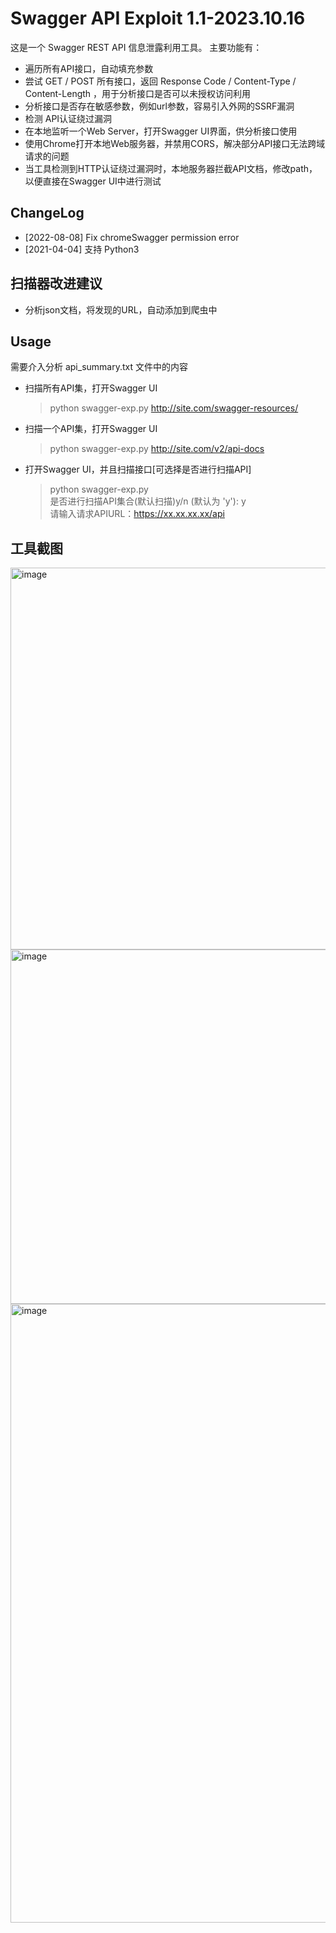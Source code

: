 # **Swagger API Exploit 1.1-2023.10.16**

这是一个 Swagger REST API 信息泄露利用工具。 主要功能有：

* 遍历所有API接口，自动填充参数
* 尝试 GET / POST 所有接口，返回 Response Code / Content-Type / Content-Length ，用于分析接口是否可以未授权访问利用
* 分析接口是否存在敏感参数，例如url参数，容易引入外网的SSRF漏洞
* 检测 API认证绕过漏洞
* 在本地监听一个Web Server，打开Swagger UI界面，供分析接口使用
* 使用Chrome打开本地Web服务器，并禁用CORS，解决部分API接口无法跨域请求的问题
* 当工具检测到HTTP认证绕过漏洞时，本地服务器拦截API文档，修改path，以便直接在Swagger UI中进行测试

## ChangeLog
* [2022-08-08] Fix chromeSwagger permission error
* [2021-04-04] 支持 Python3 

## 扫描器改进建议

* 分析json文档，将发现的URL，自动添加到爬虫中

## Usage

需要介入分析 api_summary.txt 文件中的内容

* 扫描所有API集，打开Swagger UI

  > python swagger-exp.py http://site.com/swagger-resources/

* 扫描一个API集，打开Swagger UI

  > python swagger-exp.py http://site.com/v2/api-docs

* 打开Swagger UI，并且扫描接口[可选择是否进行扫描API]

  > python swagger-exp.py<br>
  > 是否进行扫描API集合(默认扫描)y/n (默认为 'y'): y<br>
  > 请输入请求APIURL：https://xx.xx.xx.xx/api

## 工具截图
<img width="611" alt="image" src="https://github.com/ZcR1c/swagger-exp_1016/assets/37270009/f4a8ad4d-430c-42a1-b660-a81fc5c343e2">
<img width="567" alt="image" src="https://github.com/ZcR1c/swagger-exp_1016/assets/37270009/e48ab2d4-fd21-4900-9294-5571f6b0802e">
<img width="990" alt="image" src="https://github.com/ZcR1c/swagger-exp_1016/assets/37270009/35c1bc7c-ea3c-4155-910f-fd9865232217">


